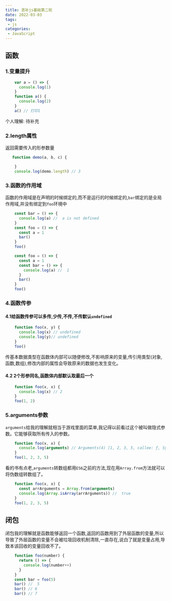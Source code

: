 ```yaml
---
title: 恶补js基础第二轮
date: 2022-03-03
tags:
 - js
categories:
 - JavaScript
---
```

## 函数

### 1.变量提升

```js
    var a = () => {
      console.log(1)
    }
    function a() {
      console.log(2)
    }
    a() // 打印1
```

个人理解: 待补充

### 2.length属性

返回需要传入的形参数量

```js
   function demo(a, b, c) {

    }
    console.log(demo.length) // 3
```

### 3.函数的作用域

函数的作用域是在声明的时候绑定的,而不是运行的时候绑定的,`bar`绑定的是全局作用域,并没有绑定到`foo`环境中

```js
    const bar = () => {
      console.log(a) //  a is not defined
    }
    const foo = () => {
      const a = 1
      bar() 
    }
    foo()
```

```js
    const foo = () => {
      const a = 1
      const bar = () => {
        console.log(a) //  1
      }
      bar()
    }
    foo()
```

### 4.函数传参

#### 4.1给函数传参可以多传,少传,不传,不传默认`undefined`

```js
    function foo(x, y) {
      console.log(x) // undefined
      console.log(y)// undefined
    }
    foo()
```

传基本数据类型在函数体内部可以随便修改,不影响原来的变量,传引用类型(对象,函数,数组),修改内部的属性会导致原来的数据也发生变化。

#### 4.2 2个形参同名,函数体内部默认取最后一个

```js
    function foo(x, x) {
      console.log(x) // 2
    }
    foo(1, 2)
```

### 5.arguments参数

`arguments`给我的理解就相当于游戏里面的菜单,我记得以前看过这个被叫做隐式参数。它能够获取所有传入的参数。

```js
    function foo(x, x) {
      console.log(arguments) // Arguments(4) [1, 2, 3, 5, callee: ƒ, Symbol(Symbol.iterator): ƒ]
    }
    foo(1, 2, 3, 5)
```

看的书有点老,`arguments`转数组都用`ES6`之前的方法,现在用`Array.from`方法就可以将伪数组转数组了。

```js
    function foo(x, x) {
      const arrArguments = Array.from(arguments)
      console.log(Array.isArray(arrArguments)) //  true
    }
    foo(1, 2, 3, 5)
```

## 闭包

闭包我的理解就是函数能够返回一个函数,返回的函数用到了外层函数的变量,所以导致了外层函数的变量不会被垃圾回收机制清除,一直存在,说白了就是变量占用,导致本该回收的变量回收不了。

```js
    function foo(number) {
      return () => {
        console.log(number++)
      }
    }
    const bar = foo(5)
    bar() //  5
    bar() // 6
    bar() // 7
```

